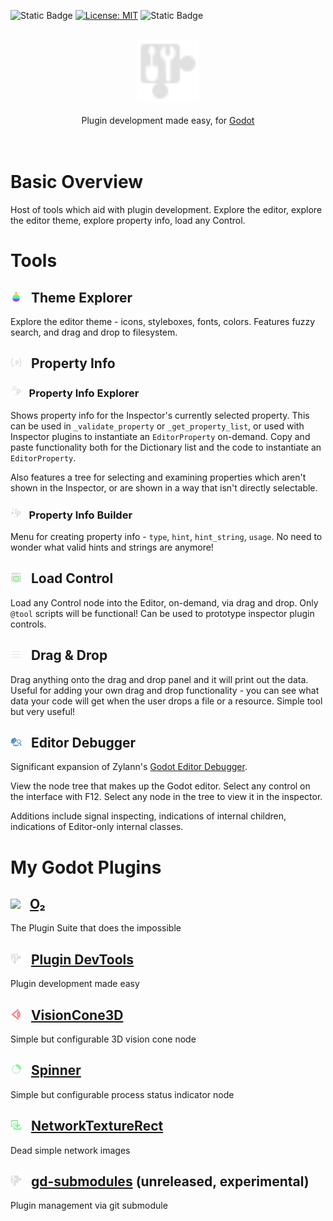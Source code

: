 ![Static Badge](https://img.shields.io/badge/Godot-4.5-blue)
 [![License: MIT](https://img.shields.io/badge/License-MIT-yellow.svg)](https://opensource.org/licenses/MIT)
 ![Static Badge](https://img.shields.io/badge/Tool-Addon-Green)


<div align="center">
	<br/>
	<img src="https://raw.githubusercontent.com/Tattomoosa/godot-plugin-devtools/refs/heads/main/addons/plugin_devtools/assets/icons/PluginDevTools.svg" width="100"/>
	<br/>
	<br/>
		Plugin development made easy, for <a href="https://godotengine.org/">Godot</a>
	<br/>
	<br/>
	<br/>
</div>

# Basic Overview

Host of tools which aid with plugin development. Explore the editor, explore the editor theme, explore property info, load any Control.

# Tools

## <img src="https://raw.githubusercontent.com/godotengine/godot/refs/heads/master/editor/icons/Theme.svg" width="18"/>&nbsp;&nbsp; Theme Explorer

Explore the editor theme - icons, styleboxes, fonts, colors. Features fuzzy search, and drag and drop
to filesystem.

## <img src="https://raw.githubusercontent.com/Tattomoosa/godot-plugin-devtools/refs/heads/main/addons/plugin_devtools/assets/icons/PropertyInfo.svg" width="18"/>&nbsp;&nbsp;  Property Info 

### <img src="https://raw.githubusercontent.com/Tattomoosa/godot-plugin-devtools/refs/heads/main/addons/plugin_devtools/assets/icons/ExploreProperties.svg" width="18"/>&nbsp;&nbsp;  Property Info Explorer

Shows property info for the Inspector's currently selected property. This can be used in
`_validate_property` or `_get_property_list`, or used with Inspector plugins to instantiate
an `EditorProperty` on-demand. Copy and paste functionality both for the Dictionary list and the
code to instantiate an `EditorProperty`.

Also features a tree for selecting and examining properties which aren't shown in the Inspector,
or are shown in a way that isn't directly selectable.

### <img src="https://raw.githubusercontent.com/Tattomoosa/godot-plugin-devtools/refs/heads/main/addons/plugin_devtools/assets/icons/PropertyBuilder.svg" width="18"/>&nbsp;&nbsp;  Property Info Builder

Menu for creating property info - `type`, `hint`, `hint_string`, `usage`. No need to wonder what
valid hints and strings are anymore!

## <img src="https://raw.githubusercontent.com/Tattomoosa/godot-plugin-devtools/refs/heads/main/addons/plugin_devtools/src/tools_dock/load_control_into_dock/assets/icons/LoadControlInDock.svg" width="18"/>&nbsp;&nbsp;  Load Control

Load any Control node into the Editor, on-demand, via drag and drop. Only `@tool` scripts will be
functional! Can be used to prototype inspector plugin controls.

## <img src="https://raw.githubusercontent.com/godotengine/godot/refs/heads/master/editor/icons/TripleBar.svg" width="18"/>&nbsp;&nbsp;  Drag & Drop

Drag anything onto the drag and drop panel and it will print out the data. Useful for adding
your own drag and drop functionality - you can see what data your code will get when the user
drops a file or a resource. Simple tool but very useful!

## <img src="https://github.com/Tattomoosa/godot-plugin-devtools/blob/main/addons/plugin_devtools/assets/icons/EditorDebugger.png?raw=true" width="18"/>&nbsp;&nbsp;  Editor Debugger

Significant expansion of Zylann's [Godot Editor Debugger](https://github.com/Zylann/godot_editor_debugger_plugin).

View the node tree that makes up the Godot editor. Select any control on the interface with F12.
Select any node in the tree to view it in the inspector.

Additions include signal inspecting, indications of internal children, indications of Editor-only
internal classes.

# My Godot Plugins

## <img src="https://raw.githubusercontent.com/Tattomoosa/o2/refs/heads/main/addons/o%E2%82%82/assets/icons/o2.svg" width="18"/>&nbsp;&nbsp; [O₂](https://github.com/Tattomoosa/o2)

The Plugin Suite that does the impossible

## <img src="https://raw.githubusercontent.com/Tattomoosa/godot-plugin-devtools/refs/heads/main/addons/plugin_devtools/assets/icons/PluginDevTools.svg" width="18"/>&nbsp;&nbsp; [Plugin DevTools](https://github.com/Tattomoosa/godot-plugin-devtools)

Plugin development made easy

## <img src="https://github.com/Tattomoosa/VisionCone3D/raw/main/addons/tattomoosa.vision_cone_3d/icons/VisionCone3D.svg" width="18"/>&nbsp;&nbsp; [VisionCone3D](https://github.com/Tattomoosa/VisionCone3D)

Simple but configurable 3D vision cone node

## <img src="https://github.com/Tattomoosa/Spinner/raw/main/addons/tattomoosa.spinner/icons/Spinner.svg" width="18"/>&nbsp;&nbsp; [Spinner](https://github.com/Tattomoosa/Spinner)

Simple but configurable process status indicator node

## <img src="https://github.com/Tattomoosa/NetworkTextureRect/raw/main/addons/tattomoosa.network_texture_rect/icons/NetworkTextureRect.svg" width="18"/>&nbsp;&nbsp; [NetworkTextureRect](https://github.com/Tattomoosa/NetworkTextureRect)

Dead simple network images

## <img src="https://raw.githubusercontent.com/Tattomoosa/gd-submodules/refs/heads/main/addons/gd-submodules/icons/GitPlugin.svg" width="18"/>&nbsp;&nbsp; [gd-submodules](https://github.com/Tattomoosa/gd-submodules) (unreleased, experimental)

Plugin management via git submodule